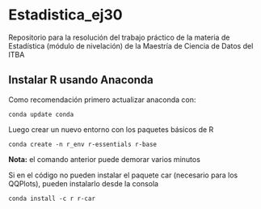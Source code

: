 # Estadistica_ej30

Repositorio para la resolución del trabajo práctico de la materia de Estadística (módulo de nivelación) de la Maestría de Ciencia de Datos del ITBA

## Instalar R usando Anaconda

Como recomendación primero actualizar anaconda con:

`conda update conda`

Luego crear un nuevo entorno con los paquetes básicos de R

`conda create -n r_env r-essentials r-base`

**Nota:** el comando anterior puede demorar varios minutos

Si en el código no pueden instalar el paquete car (necesario para los QQPlots), pueden instalarlo desde la consola

`conda install -c r r-car`
